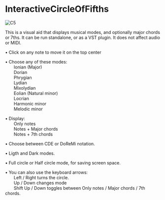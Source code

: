 # InteractiveCircleOfFifths
![C5](https://github.com/user-attachments/assets/dd0b6cc4-42dc-4f0c-9f6c-5150a670fefe)

This is a visual aid that displays musical modes, and optionally major chords or 7ths. It can be run standalone, or as a VST plugin. It does not affect audio or MIDI.

• Click on any note to move it on the top center 

• Choose any of these modes:  
	&emsp;&emsp;Ionian (Major)  
	&emsp;&emsp;Dorian  
	&emsp;&emsp;Phrygian  
	&emsp;&emsp;Lydian  
	&emsp;&emsp;Mixolydian  
	&emsp;&emsp;Eolian (Natural minor)  
	&emsp;&emsp;Locrian  
	&emsp;&emsp;Harmonic minor  
	&emsp;&emsp;Melodic minor  
  
• Display:  
	&emsp;&emsp;Only notes  
	&emsp;&emsp;Notes + Major chords  
	&emsp;&emsp;Notes + 7th chords  
  
• Choose between CDE or DoReMi notation.  
  
• Ligth and Dark modes.  
  
• Full circle or Half circle mode, for saving screen space.  

• You can also use the keyboard arrows:  
	&emsp;&emsp;Left / Right 		turns the circle.  
	&emsp;&emsp;Up / Down 		changes mode  
	&emsp;&emsp;Shift Up / Down		toggles between Only notes / Major chords / 7th chords.  
